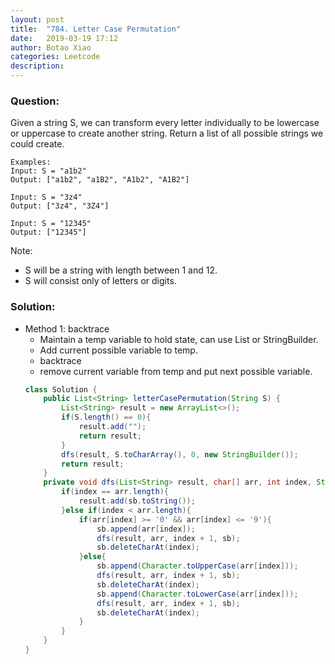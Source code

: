 ```yaml
---
layout: post
title:  "784. Letter Case Permutation"
date:   2019-03-19 17:12
author: Botao Xiao
categories: Leetcode
description:
---
```

### Question:
Given a string S, we can transform every letter individually to be lowercase or uppercase to create another string.  Return a list of all possible strings we could create.

```
Examples:
Input: S = "a1b2"
Output: ["a1b2", "a1B2", "A1b2", "A1B2"]

Input: S = "3z4"
Output: ["3z4", "3Z4"]

Input: S = "12345"
Output: ["12345"]
```

Note:
* S will be a string with length between 1 and 12.
* S will consist only of letters or digits.

### Solution:
* Method 1: backtrace
    * Maintain a temp variable to hold state, can use List or StringBuilder.
    * Add current possible variable to temp.
    * backtrace
    * remove current variable from temp and put next possible variable.
    ```Java
    class Solution {
        public List<String> letterCasePermutation(String S) {
            List<String> result = new ArrayList<>();
            if(S.length() == 0){
                result.add("");
                return result;   
            }
            dfs(result, S.toCharArray(), 0, new StringBuilder());
            return result;
        }
        private void dfs(List<String> result, char[] arr, int index, StringBuilder sb){
            if(index == arr.length){
                result.add(sb.toString());
            }else if(index < arr.length){
                if(arr[index] >= '0' && arr[index] <= '9'){
                    sb.append(arr[index]);
                    dfs(result, arr, index + 1, sb);
                    sb.deleteCharAt(index);
                }else{
                    sb.append(Character.toUpperCase(arr[index]));
                    dfs(result, arr, index + 1, sb);
                    sb.deleteCharAt(index);
                    sb.append(Character.toLowerCase(arr[index]));
                    dfs(result, arr, index + 1, sb);
                    sb.deleteCharAt(index);
                }
            }
        }
    }
    ```

